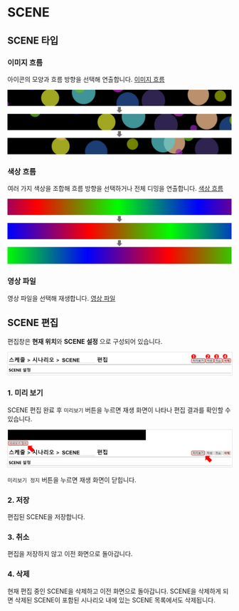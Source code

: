 # SCENE 

## SCENE 타입

### 이미지 흐름
아이콘의 모양과 흐름 방향을 선택해 연출합니다. [이미지 흐름](./icon.md)

<img src="../start/scene/img/icon/circle.jpg" />

### 색상 흐름
여러 가지 색상을 조합해 흐름 방향을 선택하거나 전체 디밍을 연출합니다. [색상 흐름](./gradient.md)

<img src="../start/scene/img/gradient/gradientRight.jpg" />

### 영상 파일
영상 파일을 선택해 재생합니다. [영상 파일](./video.md)

## SCENE 편집
편집창은 **현재 위치**와 **SCENE 설정** 으로 구성되어 있습니다.

<img src="./img/scene/sceneEditor.jpg" style="border: 1px solid #e2e2e2"/>

### 1. 미리 보기
SCENE 편집 완료 후 `미리보기` 버튼을 누르면 재생 화면이 나타나 편집 결과를 확인할 수 있습니다.

<img src="./img/scene/previewScene.jpg" style="border: 1px solid #e2e2e2"/>

`미리보기 정지` 버튼을 누르면 재생 화면이 닫힙니다.

### 2. 저장
편집된 SCENE을 저장합니다.

### 3. 취소
편집을 저장하지 않고 이전 화면으로 돌아갑니다.

### 4. 삭제
현재 편집 중인 SCENE을 삭제하고 이전 화면으로 돌아갑니다.
SCENE을 삭제하게 되면 삭제된 SCENE이 포함된 시나리오 내에 있는 SCENE 목록에서도 삭제됩니다.
